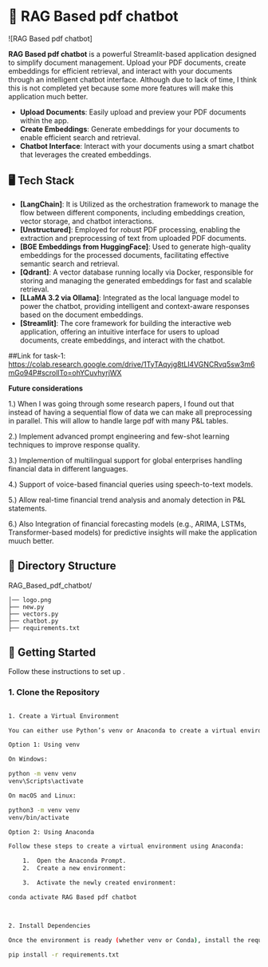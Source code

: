 # 📄 RAG Based pdf chatbot

![RAG Based pdf chatbot]

**RAG Based pdf chatbot** is a powerful Streamlit-based application designed to simplify document management. Upload your PDF documents, create embeddings for efficient retrieval, and interact with your documents through an intelligent chatbot interface. Although due to lack of time, I think this is not completed yet because some more features will make this application much better.

- **Upload Documents**: Easily upload and preview your PDF documents within the app.
- **Create Embeddings**: Generate embeddings for your documents to enable efficient search and retrieval.
- **Chatbot Interface**: Interact with your documents using a smart chatbot that leverages the created embeddings.

## 🖥️ Tech Stack

- **[LangChain]**: It is Utilized as the orchestration framework to manage the flow between different components, including embeddings creation, vector storage, and chatbot interactions.
- **[Unstructured]**: Employed for robust PDF processing, enabling the extraction and preprocessing of text from uploaded PDF documents.
- **[BGE Embeddings from HuggingFace]**: Used to generate high-quality embeddings for the processed documents, facilitating effective semantic search and retrieval.
- **[Qdrant]**: A vector database running locally via Docker, responsible for storing and managing the generated embeddings for fast and scalable retrieval.
- **[LLaMA 3.2 via Ollama]**: Integrated as the local language model to power the chatbot, providing intelligent and context-aware responses based on the document embeddings.
- **[Streamlit]**: The core framework for building the interactive web application, offering an intuitive interface for users to upload documents, create embeddings, and interact with the chatbot.

##Link for task-1: 
https://colab.research.google.com/drive/1TyTAqyjg8tLl4VGNCRvq5sw3m6mGo94P#scrollTo=ohYCuvhyrjWX

**Future considerations**

1.) When I was going through some research papers, I found out that instead of having a sequential flow of data we can make all preprocessing in parallel. This will allow to handle large pdf with many P&L tables.

2.) Implement advanced prompt engineering and few-shot learning techniques to improve response quality.

3.) Implemention of multilingual support for global enterprises handling financial data in different languages.

4.) Support of voice-based financial queries using speech-to-text models.

5.) Allow real-time financial trend analysis and anomaly detection in P&L statements.

6.) Also Integration of financial forecasting models (e.g., ARIMA, LSTMs, Transformer-based models) for predictive insights will make the application muuch better.

## 📁 Directory Structure

RAG_Based_pdf_chatbot/

```
│── logo.png
├── new.py
├── vectors.py
├── chatbot.py
├── requirements.txt
```

## 🚀 Getting Started

Follow these instructions to set up .

### 1. Clone the Repository

```bash

1. Create a Virtual Environment

You can either use Python’s venv or Anaconda to create a virtual environment for managing dependencies.

Option 1: Using venv

On Windows:

python -m venv venv
venv\Scripts\activate

On macOS and Linux:

python3 -m venv venv
venv/bin/activate

Option 2: Using Anaconda

Follow these steps to create a virtual environment using Anaconda:

	1.	Open the Anaconda Prompt.
	2.	Create a new environment:

	3.	Activate the newly created environment:

conda activate RAG Based pdf chatbot



2. Install Dependencies

Once the environment is ready (whether venv or Conda), install the required dependencies using requirements.txt:

pip install -r requirements.txt



```
